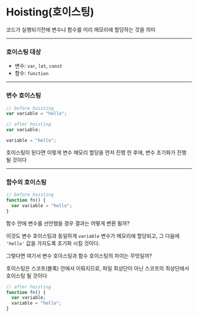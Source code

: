 # Hoisting(호이스팅)

코드가 실행되기전에 변수나 함수를 미리 메모리에 할당하는 것을 의미

---

### 호이스팅 대상

- 변수: `var`, `let`, `const`
- 함수: `function`

---

### 변수 호이스팅

```js
// before hoisting
var variable = "hello";
```

```js
// after hoisting
var variable;

variable = "hello";
```

호이스팅이 된다면 이렇게 변수 메모리 할당을 먼저 진행 한 후에,
변수 초기화가 진행 될 것이다

---

### 함수의 호이스팅

```js
// before hoisting
function fn() {
  var variable = "hello";
}
```

함수 안에 변수를 선언했을 경우 결과는 어떻게 변환 될까?

이것도 변수 호이스팅과 동일하게 `variable` 변수가 메모리에 할당되고,
그 다음에 `'hello'` 값을 가지도록 초기화 시킬 것이다.

그렇다면 여기서 변수 호이스팅과 함수 호이스팅의 차이는 무엇일까?

호이스팅은 스코프(블록) 안에서 이뤄지므로,
파일 최상단이 아닌 스코프의 최상단에서 호이스팅 될 것이다

```js
// after hoisting
function fn() {
  var variable;
  variable = "hello";
}
```
